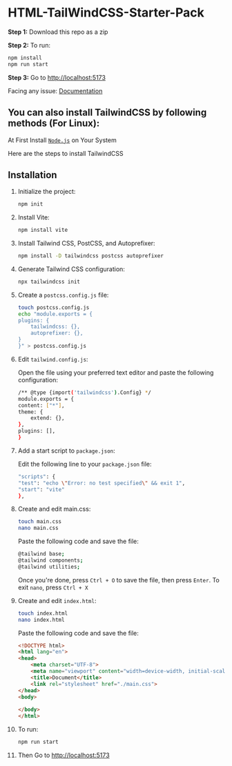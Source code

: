 # HTML-TailWindCSS-Starter-Pack
**Step 1:** Download this repo as a zip

**Step 2:** To run:

```bash
npm install
npm run start
```

**Step 3:** Go to [http://localhost:5173](http://localhost:5173)

Facing any issue: [Documentation](https://tailwindcss.com/docs/installation/using-postcss)

## You can also install TailwindCSS by following methods (For Linux):

At First Install [`Node.js`](https://nodejs.org/en) on Your System

Here are the steps to install TailwindCSS

## Installation

1. Initialize the project:
    ```bash
    npm init
    ```
1. Install Vite:
    ```bash
    npm install vite
    ```
1. Install Tailwind CSS, PostCSS, and Autoprefixer:
    ```bash
    npm install -D tailwindcss postcss autoprefixer
    ```
1. Generate Tailwind CSS configuration:
    ```bash
    npx tailwindcss init
    ```

1. Create a `postcss.config.js` file:
    ```bash
    touch postcss.config.js
    echo "module.exports = {
    plugins: {
        tailwindcss: {},
        autoprefixer: {},
    }
    }" > postcss.config.js
    ```
1. Edit `tailwind.config.js`:

    Open the file using your preferred text editor and paste the following configuration:
    ```bash
    /** @type {import('tailwindcss').Config} */
    module.exports = {
    content: ["*"],
    theme: {
        extend: {},
    },
    plugins: [],
    }
    ```
1. Add a start script to `package.json`:

    Edit the following line to your `package.json` file:
    ```bash
    "scripts": {
    "test": "echo \"Error: no test specified\" && exit 1",
    "start": "vite"
    },
    ```
1. Create and edit main.css:
    ```bash
    touch main.css
    nano main.css
    ```
    Paste the following code and save the file:
    ```bash
    @tailwind base;
    @tailwind components;
    @tailwind utilities;
    ```
    Once you're done, press `Ctrl + O` to save the file, then press `Enter`. To exit `nano`, press `Ctrl + X`

1. Create and edit `index.html`:
    ```bash
    touch index.html
    nano index.html
    ```
    Paste the following code and save the file:
    ```html
    <!DOCTYPE html>
    <html lang="en">
    <head>
        <meta charset="UTF-8">
        <meta name="viewport" content="width=device-width, initial-scale=1.0">
        <title>Document</title>
        <link rel="stylesheet" href="./main.css">
    </head>
    <body>
        
    </body>
    </html>
    ```

1. To run:

    ```bash
    npm run start
    ```

1. Then Go to [http://localhost:5173](http://localhost:5173)


